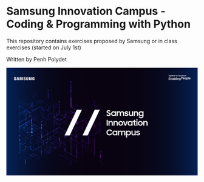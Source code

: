 # Samsung Innovation Campus - Coding & Programming with Python
This repository contains exercises proposed by Samsung or in class exercises (started on July 1st)

Written by Penh Polydet

![Samsung Innovation Campus](./Samsung-Innovation-Campus.png)
